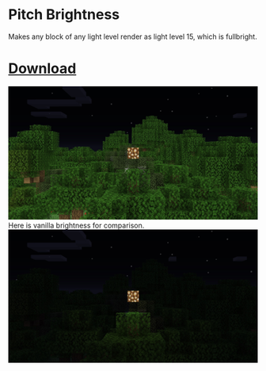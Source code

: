 # Pitch Brightness
Makes any block of any light level render as light level 15, which is fullbright.

# [Download](https://github.com/jadc/pitch-packs/releases)

![Pitch Brightness Screenshot](screenshots/brightness.jpg)  
Here is vanilla brightness for comparison.  
![Vanilla Brightness Screenshot](screenshots/vanilla.jpg)

